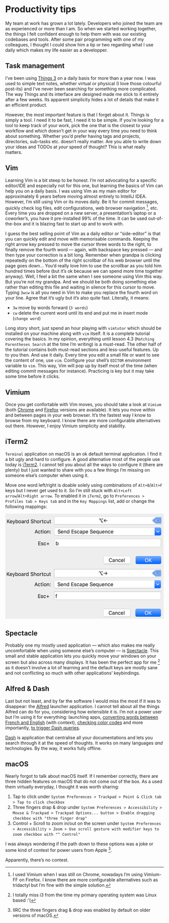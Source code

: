 # Productivity tips

My team at work has grown a lot lately. Developers who joined the team are as experienced or more than I am. So when we started working together, the things I felt confident enough to help them with was our existing codebases and tools. After some pair programming with one of my colleagues, I thought I could show him a tip or two regarding what I use daily which makes my life easier as a developper.

## Task management

I’ve been using [Things 3](https://culturedcode.com/things/) on a daily basis for more than a year now. I was used to simple text notes, whether virtual or physical (I love those colourful post-its) and I’ve never been searching for something more complicated. The way Things and its interface are designed made me stick to it entirely after a few weeks. Its apparent simplicity hides a lot of details that make it an efficient product.

However, the most important feature is that I forget about it. Things is simply a tool. I need it to be fast, I need it to be simple. If you’re looking for a tool to keep track of your work, pick the one that is the closest to your workflow and which doesn’t get in your way every time you need to think about something. Whether you’d prefer having tags and projects, directories, sub-tasks etc. doesn’t really matter. Are you able to write down your ideas and TODOs at _your_ speed of thought? This is what really matters.

## Vim

Learning Vim is a bit steep to be honest. I’m not advocating for a specific editor/IDE and especially not for this one, but learning the basics of Vim can help you on a daily basis. I was using Vim as my main editor for approximately 6 years before moving almost entirely to IntelliJ IDEA. However, I’m still using Vim or its moves daily. Be it for commit messages, quickly check log files, edit configurations, web browser navigation [^1], etc. Every time you are dropped on a new server, a presentation’s laptop or a coworker’s, you have it pre-installed 99% of the time. It can be used out-of-the-box and it is blazing fast to start up and to work with.

I guess the best selling point of Vim as a daily editor or “side-editor” is that you can quickly edit and move with memorisable commands. Keeping the right arrow key pressed to move the cursor three words to the right, to finally remove the fourth word — again, with backspace key pressed — and then type your correction is a bit long. Remember when grandpa is clicking repeatedly on the bottom of the right scrollbar of his web browser until the page goes down… You’d really love him to use the scrollbar as you told him hundred times before (but it’s ok because we can spend more time together anyway). Well, I feel a bit the same when I see someone using Vim this way. But you’re not my grandpa. And we should be both doing something else rather than editing this file and waiting in silence for this cursor to move. Typing `3wcw` is all you need in Vim to make you replace the fourth word on your line. Agree that it’s ugly but it’s also quite fast. Literally, it means:

- `3w` move by words forward (`3 words`)
- `cw` delete the current word until its end and put me in insert mode (`change word`)

Long story short, just spend an hour playing with `vimtutor` which should be installed on your machine along with `vim` itself. It is a complete tutorial covering the basics. In my opinion, everything until lesson 4.3 (`Matching Parentheses Search` at the time I’m writing) is a must-read. The other half of the tutorial contains both must-read sections and less-useful features. Up to you then. And use it daily. Every time you edit a small file or want to see the content of one, use `vim`. Configure your shell’s `EDITOR` environment variable to `vim`. This way, Vim will pop up by itself most of the time (when editing commit messages for instance). Practicing is key but it may take some time before it clicks.

## Vimium

Once you get confortable with Vim moves, you should take a look at `Vimium` (both [Chrome](https://chrome.google.com/webstore/detail/vimium/dbepggeogbaibhgnhhndojpepiihcmeb?hl=en) and [Firefox](https://addons.mozilla.org/en-US/firefox/addon/vimium-ff/) versions are available). It lets you move within and between pages in your web browser. It’s the fastest way I know to browse from my keyboard. I know there are more configurable alternatives out there. However, I enjoy Vimium simplicity and stability.

## iTerm2

`Terminal` application on macOS is an ok default terminal application. I find it a bit ugly and hard to configure. A good alternative most of the people use today is [iTerm2](https://www.iterm2.com/). I cannot tell you about all the ways to configure it (there are plenty) but I just wanted to share with you a few things I’m missing on someone else’s computer when using it.

Move one word left/right is doable solely using combinations of `Alt+B`/`Alt+F` keys but I never get used to it. So I’m still stuck with  `Alt+Left arrow`/`Alt+Right arrow`. To enabled it in `iTerm2`, go to `Preferences > Profiles tab > Keys tab` and in the `Key Mappings` list, add or change the following mappings:

![](assets/iterm2-option-left-right.png)

## Spectacle

Probably one my mostly used application — which also makes me really uncomfortable when using someone else’s computer — is [Spectacle](https://www.spectacleapp.com/). This small and stable application lets you quickly move your windows on your screen but also across many displays. It has been the perfect app for me [^2] as it doesn’t involve a lot of learning and the default keys are mostly sane and not conflicting so much with other applications’ keybindings.

## Alfred & Dash

Last but not least, and by far the software I would miss the most if it was to disappear: the [Alfred](https://www.alfredapp.com/) launcher application. I cannot tell about all the things Alfred can do for you, considering how extensible it is. I’m not a power user but I’m using it for everything: launching apps, [converting words between French and English](http://www.packal.org/workflow/linguee-en-fr) (with context), [checking color codes](http://www.packal.org/workflow/colors) and more importantly, [to trigger Dash queries](https://github.com/Kapeli/Dash-Alfred-Workflow).

[Dash](https://kapeli.com/dash) is application that centralise all your documentations and lets you search through it at the speed of thoughts. It works on many languages _and_ technologies. By the way, it works fully offline.

## macOS

Nearly forgot to talk about macOS itself. If I remember correctly, there are three hidden features on macOS that do not come out of the box. As a used them virtually everyday, I thought it was worth sharing:

1. Tap to click under `System Preferences > Trackpad > Point & Click tab > Tap to click checkbox`
2. Three fingers drap & drop under `System Preferences > Accessibility > Mouse & Trackpad > Trackpad Options... button > Enable dragging checkbox with "three finger drap"`
3. Control + Scroll to zoom in/out on the screen under `System Preferences > Accessibility > Zoom > Use scroll gesture with modifier keys to zoom checkbox with "^ Control"`

I was always wondering if the path down to these options was a joke or some kind of contest for power users from Apple [^3].

Apparently, there’s no contest.

[^1]:	I used Vimium when I was still on Chrome, nowadays I’m using Vimium-FF on Firefox. I know there are more configurable alternatives such as tridactyl but I’m fine with the simple solution.

[^2]:	I totally miss i3 from the time my primary operating system was Linux based :’(

[^3]:	IIRC the three fingers drag & drop was enabled by default on older versions of macOS.
